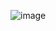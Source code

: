 ![image](https://user-images.githubusercontent.com/63789702/188408762-6804bc00-c617-4689-963f-78f3f48b91dd.png)
